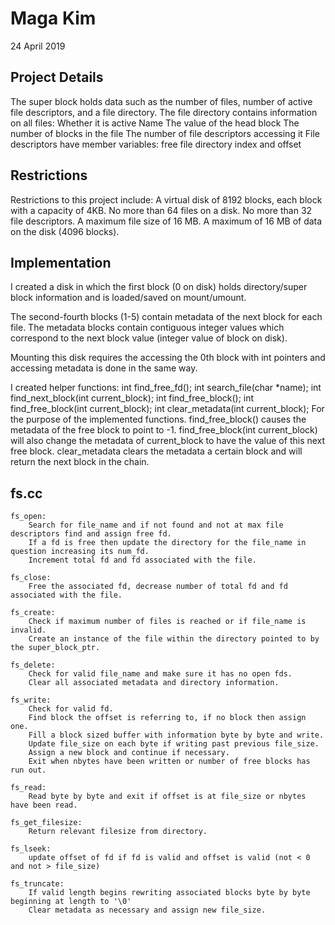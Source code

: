 # Maga Kim
24 April 2019

## Project Details
The super block holds data such as the number of files, number of active file descriptors, and a file directory.
The file directory contains information on all files:
    Whether it is active
    Name
    The value of the head block
    The number of blocks in the file
    The number of file descriptors accessing it
File descriptors have member variables:
    free
    file directory index
    and offset

## Restrictions
Restrictions to this project include:
A virtual disk of 8192 blocks, each block with a capacity of 4KB.
No more than 64 files on a disk.
No more than 32 file descriptors.
A maximum file size of 16 MB.
A maximum of 16 MB of data on the disk (4096 blocks).

## Implementation
I created a disk in which the first block (0 on disk) holds directory/super block information and is loaded/saved on mount/umount.

The second-fourth blocks (1-5) contain metadata of the next block for each file.
The metadata blocks contain contiguous integer values which correspond to the next block value (integer value of block on disk).

Mounting this disk requires the accessing the 0th block with int pointers and accessing metadata is done in the same way.

I created helper functions:
    int find_free_fd();
    int search_file(char *name);
    int find_next_block(int current_block);
    int find_free_block();
    int find_free_block(int current_block);
    int clear_metadata(int current_block);
For the purpose of the implemented functions.
find_free_block() causes the metadata of the free block to point to -1.
find_free_block(int current_block) will also change the metadata of current_block to have the value of this next free block.
clear_metadata clears the metadata a certain block and will return the next block in the chain.

## fs.cc
    fs_open:
        Search for file_name and if not found and not at max file descriptors find and assign free fd.
        If a fd is free then update the directory for the file_name in question increasing its num_fd.
        Increment total fd and fd associated with the file.

    fs_close:
        Free the associated fd, decrease number of total fd and fd associated with the file.

    fs_create:
        Check if maximum number of files is reached or if file_name is invalid.
        Create an instance of the file within the directory pointed to by the super_block_ptr.

    fs_delete:
        Check for valid file_name and make sure it has no open fds.
        Clear all associated metadata and directory information.

    fs_write:
        Check for valid fd. 
        Find block the offset is referring to, if no block then assign one.
        Fill a block sized buffer with information byte by byte and write. 
        Update file_size on each byte if writing past previous file_size.
        Assign a new block and continue if necessary.
        Exit when nbytes have been written or number of free blocks has run out.

    fs_read:
        Read byte by byte and exit if offset is at file_size or nbytes have been read.

    fs_get_filesize:
        Return relevant filesize from directory.

    fs_lseek:
        update offset of fd if fd is valid and offset is valid (not < 0  and not > file_size)

    fs_truncate:
        If valid length begins rewriting associated blocks byte by byte beginning at length to '\0'
        Clear metadata as necessary and assign new file_size.
